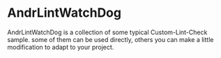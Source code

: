 # AndrLintWatchDog
AndrLintWatchDog is a collection of some typical Custom-Lint-Check sample. some of them can be used directly, others you can make a little modification to adapt to your project.
